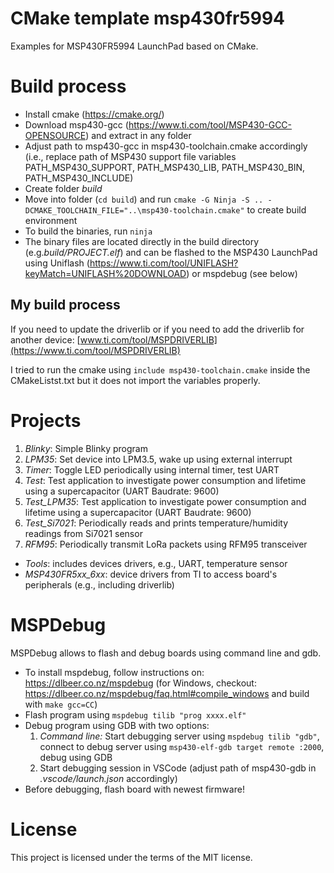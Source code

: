 # CMake template msp430fr5994

Examples for MSP430FR5994 LaunchPad based on CMake.

# Build process

- Install cmake (https://cmake.org/)
- Download msp430-gcc (https://www.ti.com/tool/MSP430-GCC-OPENSOURCE) and extract in any folder
- Adjust path to msp430-gcc in msp430-toolchain.cmake accordingly (i.e., replace path of MSP430 support file variables PATH_MSP430_SUPPORT, PATH_MSP430_LIB, PATH_MSP430_BIN, PATH_MSP430_INCLUDE)
- Create folder *build*
- Move into folder (`cd build`) and run `cmake -G Ninja -S .. -DCMAKE_TOOLCHAIN_FILE="..\msp430-toolchain.cmake"` to create build environment
- To build the binaries, run `ninja`
- The binary files are located directly in the build directory (e.g.*build/PROJECT.elf*) and can be flashed to the MSP430 LaunchPad using Uniflash (https://www.ti.com/tool/UNIFLASH?keyMatch=UNIFLASH%20DOWNLOAD) or mspdebug (see below)

## My build process

If you need to update the driverlib or if you need to add the driverlib for another device: [www.ti.com/tool/MSPDRIVERLIB](https://www.ti.com/tool/MSPDRIVERLIB)

I tried to run the cmake using `include msp430-toolchain.cmake` inside the CMakeListst.txt but it does not import the variables properly.

# Projects

1) *Blinky*: Simple Blinky program
2) *LPM35*: Set device into LPM3.5, wake up using external interrupt
3) *Timer*: Toggle LED periodically using internal timer, test UART
4) *Test*: Test application to investigate power consumption and lifetime using a supercapacitor (UART Baudrate: 9600)
5) *Test_LPM35*: Test application to investigate power consumption and lifetime using a supercapacitor (UART Baudrate: 9600)
6) *Test_Si7021*: Periodically reads and prints temperature/humidity readings from Si7021 sensor
7) *RFM95*: Periodically transmit LoRa packets using RFM95 transceiver

- *Tools*: includes devices drivers, e.g., UART, temperature sensor
- *MSP430FR5xx_6xx*: device drivers from TI to access board's peripherals (e.g., including driverlib)

# MSPDebug
MSPDebug allows to flash and debug boards using command line and gdb.
- To install mspdebug, follow instructions on: https://dlbeer.co.nz/mspdebug (for Windows, checkout: https://dlbeer.co.nz/mspdebug/faq.html#compile_windows and build with `make gcc=CC`)
- Flash program using `mspdebug tilib "prog xxxx.elf"`
- Debug program using GDB with two options:
    1) *Command line:* Start debugging server using  `mspdebug tilib "gdb"`, connect to debug server using `msp430-elf-gdb target remote :2000`, debug using GDB
    2) Start debugging session in VSCode (adjust path of msp430-gdb in *.vscode/launch.json* accordingly)
- Before debugging, flash board with newest firmware!

# License
This project is licensed under the terms of the MIT license.
